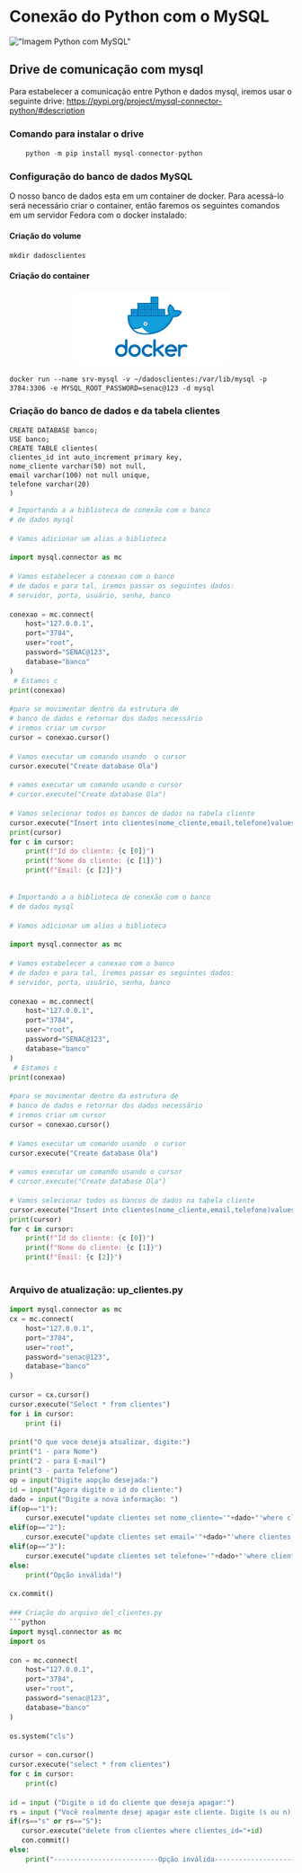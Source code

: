 # Conexão do Python com o MySQL

!["Imagem Python com MySQL"](https://miro.medium.com/v2/resize:fit:1137/1*OnDVcS17HTWZ2L2vPaaQ1A.png)

## Drive de comunicação com mysql
Para estabelecer a comunicação entre Python e
dados mysql, iremos usar o seguinte drive:
<a href="https://pypi.org/project/mysql-connector-python/#description"> https://pypi.org/project/mysql-connector-python/#description</a>

### Comando para instalar o drive
```python
    python -m pip install mysql-connector-python
```

### Configuração do banco de dados MySQL
O nosso banco de dados esta em um container de docker. Para
acessá-lo será necessário criar o container, então faremos
os seguintes comandos em um servidor Fedora com o docker
instalado:

#### Criação do volume
```shel
mkdir dadosclientes
```
#### Criação do container
<center>
<img src="image-1.png" "100" height "100">
</center>

```shel
docker run --name srv-mysql -v ~/dadosclientes:/var/lib/mysql -p 3784:3306 -e MYSQL_ROOT_PASSWORD=senac@123 -d mysql
```

### Criação do banco de dados e da tabela clientes

```
CREATE DATABASE banco;
USE banco;
CREATE TABLE clientes(
clientes_id int auto_increment primary key,
nome_cliente varchar(50) not null,
email varchar(100) not null unique,
telefone varchar(20)
)
```
 
 
```Python
# Importando a a biblioteca de conexão com o banco
# de dados mysql
 
# Vamos adicionar um alias a biblioteca
 
import mysql.connector as mc
 
# Vamos estabelecer a conexao com o banco
# de dados e para tal, iremos passar os seguintes dados:
# servidor, porta, usuário, senha, banco
 
conexao = mc.connect(
    host="127.0.0.1",
    port="3784",
    user="root",
    password="SENAC@123",
    database="banco"
)    
 # Estamos c
print(conexao)
 
#para se movimentar dentro da estrutura de
# banco de dados e retornar dos dados necessário
# iremos criar um cursor
cursor = conexao.cursor()
 
# Vamos executar um comando usando  o cursor
cursor.execute("Create database Ola")
 
# vamos executar um comando usando o cursor
# cursor.execute("Create database Ola")
 
# Vamos selecionar todos os bancos de dados na tabela cliente
cursor.execute("Insert into clientes(nome_cliente,email,telefone)values('Amanda','amanda@oul.com.br','(11)95487-6512')")
print(cursor)
for c in cursor:
    print(f"Id do cliente: {c [0]}")
    print(f"Nome do cliente: {c [1]}")
    print(f"Email: {c [2]}")
 
```

```Python
# Importando a a biblioteca de conexão com o banco
# de dados mysql
 
# Vamos adicionar um alias a biblioteca
 
import mysql.connector as mc
 
# Vamos estabelecer a conexao com o banco
# de dados e para tal, iremos passar os seguintes dados:
# servidor, porta, usuário, senha, banco
 
conexao = mc.connect(
    host="127.0.0.1",
    port="3784",
    user="root",
    password="SENAC@123",
    database="banco"
)    
 # Estamos c
print(conexao)
 
#para se movimentar dentro da estrutura de
# banco de dados e retornar dos dados necessário
# iremos criar um cursor
cursor = conexao.cursor()
 
# Vamos executar um comando usando  o cursor
cursor.execute("Create database Ola")
 
# vamos executar um comando usando o cursor
# cursor.execute("Create database Ola")
 
# Vamos selecionar todos os bancos de dados na tabela cliente
cursor.execute("Insert into clientes(nome_cliente,email,telefone)values('Amanda','amanda@oul.com.br','(11)95487-6512')")
print(cursor)
for c in cursor:
    print(f"Id do cliente: {c [0]}")
    print(f"Nome do cliente: {c [1]}")
    print(f"Email: {c [2]}")
 
```
### Arquivo de atualização: up_clientes.py

```python
import mysql.connector as mc
cx = mc.connect(
    host="127.0.0.1",
    port="3784",
    user="root",
    password="senac@123",
    database="banco"
)

cursor = cx.cursor()
cursor.execute("Select * from clientes")
for i in cursor:
    print (i)

print("O que voce deseja atualizar, digite:")
print("1 - para Nome")
print("2 - para E-mail")
print("3 - parta Telefone")
op = input("Digite aopção desejada:")
id = input("Agora digite o id do cliente:")
dado = input("Digite a nova informação: ")
if(op=="1"):
    cursor.execute("update clientes set nome_cliente='"+dado+"'where clientes_id="+id)
elif(op=="2"):
    cursor.execute("update clientes set email='"+dado+"'where clientes_id="+id)
elif(op=="3"):
    cursor.execute("update clientes set telefone='"+dado+"'where clientes_id="+id)
else:
    print("Opção inválida!")

cx.commit()

### Criação do arquivo del_clientes.py
```python
import mysql.connector as mc
import os

con = mc.connect(
    host="127.0.0.1",
    port="3784",
    user="root",
    password="senac@123",
    database="banco"
)

os.system("cls")

cursor = con.cursor()
cursor.execute("select * from clientes")
for c in cursor:
    print(c)

id = input ("Digite o id do cliente que deseja apagar:")
rs = input ("Você realmente desej apagar este cliente. Digite (s ou n): ")
if(rs=="s" or rs=="S"):
   cursor.execute("delete from clientes where clientes_id="+id)
   con.commit()
else:
    print("--------------------------Opção inválida-----------------------------")
   
   